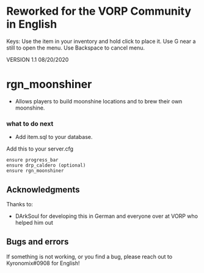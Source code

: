 # Reworked for the VORP Community in English

Keys: Use the item in your inventory and hold click to place it.  Use G near a still to open the menu. Use Backspace to cancel menu.

VERSION 1.1 08/20/2020


# rgn_moonshiner

- Allows players to build moonshine locations and to brew their own moonshine.

### what to do next
 
- Add item.sql to your database.

Add this to your server.cfg
```
ensure progress_bar
ensure drp_caldero (optional)
ensure rgn_moonshiner
```
 
## Acknowledgments 
 
Thanks to:
 
* DArkSoul for developing this in German and everyone over at VORP who helped him out

## Bugs and errors
 
If something is not working, or you find a bug, please reach out to Kyronomix#0908 for English!

